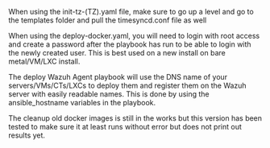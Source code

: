 When using the init-tz-(TZ).yaml file, make sure to go up a level and go to the templates folder and pull the timesyncd.conf file as well

When using the deploy-docker.yaml, you will need to login with root access and create a password after the playbook has run to be able to login with the newly created user. This is best used on a new install on bare metal/VM/LXC install.

The deploy Wazuh Agent playbook will use the DNS name of your servers/VMs/CTs/LXCs to deploy them and register them on the Wazuh server with easily readable names. This is done by using the ansible_hostname variables in the playbook.

The cleanup old docker images is still in the works but this version has been tested to make sure it at least runs without error but does not print out results yet.
